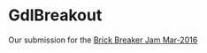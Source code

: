 # GdlBreakout
Our submission for the [Brick Breaker Jam Mar-2016](http://gamedevleague.com/game-jam/brick-breaker-jam/)
